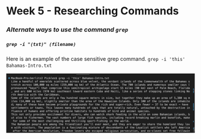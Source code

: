 # Week 5 - Researching Commands

### *Alternate ways to use the command `grep`*

##### `grep -i "(txt)" (filename)`

Here is an example of the case sensitive grep command. `grep -i 'this' Bahamas-Intro.txt`

<img src = "images/this_input.png" width = "600">

